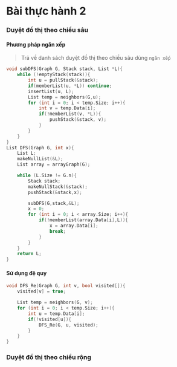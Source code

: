 # Bài thực hành 2

### Duyệt đồ thị theo chiều sâu

#### Phương pháp ngăn xếp

> Trả về danh sách duyệt đồ thị theo chiều sâu dùng `ngăn xếp`

```c
void subDFS(Graph G, Stack stack, List *L){
    while (!emptyStack(stack)){
        int u = pullStack(&stack);
        if(memberList(u, *L)) continue;
        insertList(u, L);
        List temp = neighbors(G,u);
        for (int i = 0; i < temp.Size; i++){
            int v = temp.Data[i];
            if(!memberList(v, *L)){
                pushStack(&stack, v);
            }
        }
    }
}
List DFS(Graph G, int x){
    List L;
    makeNullList(&L);
    List array = arrayGraph(G);

    while (L.Size != G.n){
        Stack stack;
        makeNullStack(&stack);
        pushStack(&stack,x);

        subDFS(G,stack,&L);
        x = 0;
        for (int i = 0; i < array.Size; i++){
            if(!memberList(array.Data[i],L)){
                x = array.Data[i];
                break;
            }
        }
    }
    return L;
}
```

#### Sử dụng đệ quy

```c
void DFS_Re(Graph G, int v, bool visited[]){
    visited[v] = true;

    List temp = neighbors(G, v);
    for (int i = 0; i < temp.Size; i++){
        int u = temp.Data[i];
        if(!visited[u]){
            DFS_Re(G, u, visited);
        }
    }
}
```

### Duyệt đồ thị theo chiều rộng
